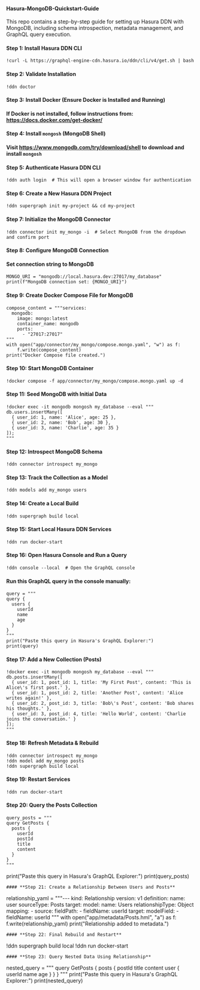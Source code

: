 #### Hasura-MongoDB-Quickstart-Guide 

This repo contains a step-by-step guide for setting up Hasura DDN with MongoDB, including schema introspection, metadata management, and GraphQL query execution.

#### **Step 1: Install Hasura DDN CLI**
```
!curl -L https://graphql-engine-cdn.hasura.io/ddn/cli/v4/get.sh | bash
```
#### **Step 2: Validate Installation**
```
!ddn doctor
```
#### Step 3: Install Docker (Ensure Docker is Installed and Running)
#### If Docker is not installed, follow instructions from: https://docs.docker.com/get-docker/

#### **Step 4: Install `mongosh` (MongoDB Shell)**
#### Visit https://www.mongodb.com/try/download/shell to download and install `mongosh`

#### **Step 5: Authenticate Hasura DDN CLI**
```
!ddn auth login  # This will open a browser window for authentication
```
#### **Step 6: Create a New Hasura DDN Project**
```
!ddn supergraph init my-project && cd my-project
```
#### **Step 7: Initialize the MongoDB Connector**
```
!ddn connector init my_mongo -i  # Select MongoDB from the dropdown and confirm port
```
#### **Step 8: Configure MongoDB Connection**
#### Set connection string to MongoDB
```
MONGO_URI = "mongodb://local.hasura.dev:27017/my_database"
print(f"MongoDB connection set: {MONGO_URI}")
```
#### **Step 9: Create Docker Compose File for MongoDB**
```
compose_content = """services:
  mongodb:
    image: mongo:latest
    container_name: mongodb
    ports:
      - "27017:27017"
"""
with open("app/connector/my_mongo/compose.mongo.yaml", "w") as f:
    f.write(compose_content)
print("Docker Compose file created.")
```
#### **Step 10: Start MongoDB Container**
```
!docker compose -f app/connector/my_mongo/compose.mongo.yaml up -d
```
#### **Step 11: Seed MongoDB with Initial Data**
```
!docker exec -it mongodb mongosh my_database --eval """
db.users.insertMany([
  { user_id: 1, name: 'Alice', age: 25 },
  { user_id: 2, name: 'Bob', age: 30 },
  { user_id: 3, name: 'Charlie', age: 35 }
]);
"""
```
#### **Step 12: Introspect MongoDB Schema**
```
!ddn connector introspect my_mongo
```
#### **Step 13: Track the Collection as a Model**
```
!ddn models add my_mongo users
```
#### **Step 14: Create a Local Build**
```
!ddn supergraph build local
```
#### **Step 15: Start Local Hasura DDN Services**
```
!ddn run docker-start
```
#### **Step 16: Open Hasura Console and Run a Query**
```
!ddn console --local  # Open the GraphQL console
```
#### Run this GraphQL query in the console manually:
```
query = """
query {
  users {
    userId
    name
    age
  }
}
"""
print("Paste this query in Hasura's GraphQL Explorer:")
print(query)
```

#### **Step 17: Add a New Collection (Posts)**
```
!docker exec -it mongodb mongosh my_database --eval """
db.posts.insertMany([
  { user_id: 1, post_id: 1, title: 'My First Post', content: 'This is Alice\'s first post.' },
  { user_id: 1, post_id: 2, title: 'Another Post', content: 'Alice writes again!' },
  { user_id: 2, post_id: 3, title: 'Bob\'s Post', content: 'Bob shares his thoughts.' },
  { user_id: 3, post_id: 4, title: 'Hello World', content: 'Charlie joins the conversation.' }
]);
"""
```

#### **Step 18: Refresh Metadata & Rebuild**
```
!ddn connector introspect my_mongo
!ddn model add my_mongo posts
!ddn supergraph build local
```

#### **Step 19: Restart Services**

```
!ddn run docker-start
```
#### **Step 20: Query the Posts Collection**
```
query_posts = """
query GetPosts {
  posts {
    userId
    postId
    title
    content
  }
}
"""
```
print("Paste this query in Hasura's GraphQL Explorer:")
print(query_posts)
```
#### **Step 21: Create a Relationship Between Users and Posts**
```
relationship_yaml = """---
kind: Relationship
version: v1
definition:
  name: user
  sourceType: Posts
  target:
    model:
      name: Users
    relationshipType: Object
  mapping:
    - source:
        fieldPath:
          - fieldName: userId
      target:
        modelField:
          - fieldName: userId
"""
with open("app/metadata/Posts.hml", "a") as f:
    f.write(relationship_yaml)
print("Relationship added to metadata.")
```
#### **Step 22: Final Rebuild and Restart**
```
!ddn supergraph build local
!ddn run docker-start
```
#### **Step 23: Query Nested Data Using Relationship**
```
nested_query = """
query GetPosts {
  posts {
    postId
    title
    content
    user {
      userId
      name
      age
    }
  }
}
"""
print("Paste this query in Hasura's GraphQL Explorer:")
print(nested_query)
```
